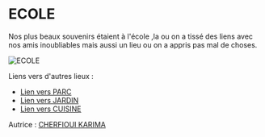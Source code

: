 # ECOLE

Nos plus beaux souvenirs étaient à l'école ,la ou on a tissé des liens avec  nos amis inoubliables mais aussi un lieu ou on a appris pas mal de choses. 

![ECOLE](https://th.bing.com/th/id/R.fc0078caa84ec4198ee76a357443cdbf?rik=GoSGlODL%2bITtsA&riu=http%3a%2f%2flaforetleroi.files.wordpress.com%2f2008%2f08%2fecoles-de-boissy-le-sec-1.jpg&ehk=uHzDImI36NkrsYyJ76QAXqAqxXWH66Av5kekEqOjl7o%3d&risl=&pid=ImgRaw&r=0)

Liens vers d'autres lieux :

- [Lien vers PARC ](PARC.md)
- [Lien vers JARDIN](JARDIN.md)
- [Lien vers CUISINE](CUISINE.md)

Autrice : [CHERFIOUI KARIMA](https://github.com/karima2699)
